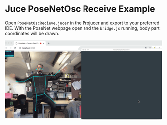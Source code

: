 # Juce PoseNetOsc Receive Example

Open `PoseNetOscRecieve.jucer` in the [Projucer](https://juce.com/discover/projucer) and export to your preferred IDE. With the PoseNet webpage open and the `bridge.js` running, body part coordinates will be drawn. 

![Alt Text](PoseNetToJuce.gif)

